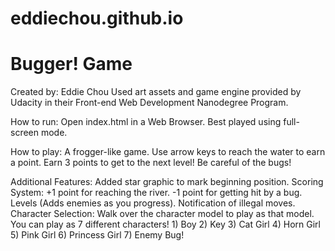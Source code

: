 # eddiechou.github.io

# Bugger! Game

Created by: Eddie Chou
Used art assets and game engine provided by Udacity in their 
Front-end Web Development Nanodegree Program.

How to run:
	Open index.html in a Web Browser.
	Best played using full-screen mode.

How to play:
	A frogger-like game. 
	Use arrow keys to reach the water to earn a point.
	Earn 3 points to get to the next level!
	Be careful of the bugs!

Additional Features:
	Added star graphic to mark beginning position.
	Scoring System:
		+1 point for reaching the river.
		-1 point for getting hit by a bug.
	Levels (Adds enemies as you progress).
	Notification of illegal moves.
	Character Selection:
		Walk over the character model to play as that model.
		You can play as 7 different characters!
			1) Boy
			2) Key
			3) Cat Girl
			4) Horn Girl
			5) Pink Girl
			6) Princess Girl
			7) Enemy Bug!